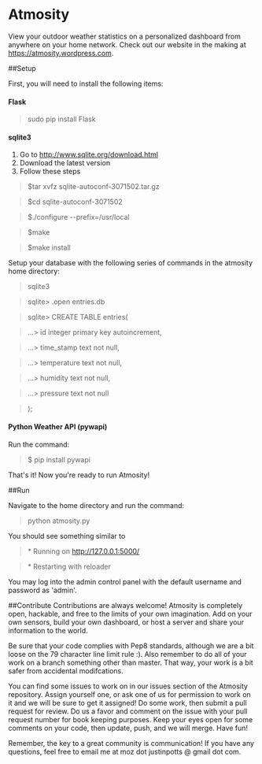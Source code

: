 Atmosity
========
View your outdoor weather statistics on a personalized dashboard from anywhere on your home network.
Check out our website in the making at https://atmosity.wordpress.com.

##Setup

First, you will need to install the following items:

#### Flask
> sudo pip install Flask

#### sqlite3
  1. Go to http://www.sqlite.org/download.html
  2. Download the latest version
  3. Follow these steps
  
> $tar xvfz sqlite-autoconf-3071502.tar.gz

> $cd sqlite-autoconf-3071502

> $./configure --prefix=/usr/local

> $make

> $make install

Setup your database with the following series of commands in the atmosity home directory:

> sqlite3

> sqlite> .open entries.db

> sqlite> CREATE TABLE entries(

> ...> id integer primary key autoincrement,

>	...> time_stamp text not null,

>	...> temperature text not null,

>	...> humidity text not null,

>	...> pressure text not null

> );

#### Python Weather API (pywapi)

Run the command:

> $ pip install pywapi

That's it! Now you're ready to run Atmosity!

##Run

Navigate to the home directory and run the command:
>python atmosity.py

You should see something similar to

> \* Running on http://127.0.0.1:5000/

> \* Restarting with reloader

You may log into the admin control panel with the default username and password as 'admin'.

##Contribute
Contributions are always welcome! Atmosity is completely open, hackable, and free to the limits of your own imagination. 
Add on your own sensors, build your own dashboard, or host a server and share your information to the world.

Be sure that your code complies with Pep8 standards, although we are a bit loose on the 79 character line limit rule :).
Also remember to do all of your work on a branch something other than master. That way, your work is a bit safer from
accidental modifcations. 

You can find some issues to work on in our issues section of the Atmosity repository. Assign yourself one, or ask one of us for
permission to work on it and we will be sure to get it assigned! Do some work, then submit a pull request for review. Do us
a favor and comment on the issue with your pull request number for book keeping purposes. Keep your eyes open for some comments 
on your code, then update, push, and we will merge. Have fun!

Remember, the key to a great community is communication! If you have any questions, feel free to email me at moz dot justinpotts
@ gmail dot com.
